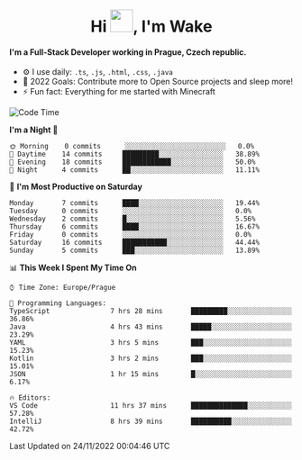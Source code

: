 <h1 align="center">Hi <img src="https://raw.githubusercontent.com/MrWakeCZ/MrWakeCZ/master/Hi.gif" width="40px" />, I'm Wake</h1>

#### I'm a Full-Stack Developer working in Prague, Czech republic.
- ⚙️ I use daily: `.ts`, `.js`, `.html`, `.css`, `.java`
- 🥅 2022 Goals: Contribute more to Open Source projects and sleep more!
- ⚡ Fun fact: Everything for me started with Minecraft

<!--START_SECTION:waka-->
![Code Time](http://img.shields.io/badge/Code%20Time-2%2C815%20hrs%205%20mins-blue)

**I'm a Night 🦉** 

```text
🌞 Morning    0 commits      ░░░░░░░░░░░░░░░░░░░░░░░░░   0.0% 
🌆 Daytime    14 commits     █████████░░░░░░░░░░░░░░░░   38.89% 
🌃 Evening    18 commits     ████████████░░░░░░░░░░░░░   50.0% 
🌙 Night      4 commits      ██░░░░░░░░░░░░░░░░░░░░░░░   11.11%

```
📅 **I'm Most Productive on Saturday** 

```text
Monday       7 commits      ████░░░░░░░░░░░░░░░░░░░░░   19.44% 
Tuesday      0 commits      ░░░░░░░░░░░░░░░░░░░░░░░░░   0.0% 
Wednesday    2 commits      █░░░░░░░░░░░░░░░░░░░░░░░░   5.56% 
Thursday     6 commits      ████░░░░░░░░░░░░░░░░░░░░░   16.67% 
Friday       0 commits      ░░░░░░░░░░░░░░░░░░░░░░░░░   0.0% 
Saturday     16 commits     ███████████░░░░░░░░░░░░░░   44.44% 
Sunday       5 commits      ███░░░░░░░░░░░░░░░░░░░░░░   13.89%

```


📊 **This Week I Spent My Time On** 

```text
⌚︎ Time Zone: Europe/Prague

💬 Programming Languages: 
TypeScript               7 hrs 28 mins       █████████░░░░░░░░░░░░░░░░   36.86% 
Java                     4 hrs 43 mins       █████░░░░░░░░░░░░░░░░░░░░   23.29% 
YAML                     3 hrs 5 mins        ███░░░░░░░░░░░░░░░░░░░░░░   15.23% 
Kotlin                   3 hrs 2 mins        ███░░░░░░░░░░░░░░░░░░░░░░   15.01% 
JSON                     1 hr 15 mins        █░░░░░░░░░░░░░░░░░░░░░░░░   6.17%

🔥 Editors: 
VS Code                  11 hrs 37 mins      ██████████████░░░░░░░░░░░   57.28% 
IntelliJ                 8 hrs 39 mins       ██████████░░░░░░░░░░░░░░░   42.72%

```


 Last Updated on 24/11/2022 00:04:46 UTC
<!--END_SECTION:waka-->
